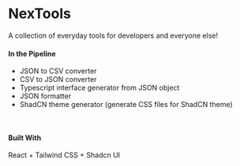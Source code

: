 # NexTools

A collection of everyday tools for developers and everyone else!


#### In the Pipeline
  - JSON to CSV converter
  - CSV to JSON converter
  - Typescript interface generator from JSON object
  - JSON formatter
  - ShadCN theme generator (generate CSS files for ShadCN theme)

<br />

#### Built With
React + Tailwind CSS + Shadcn UI